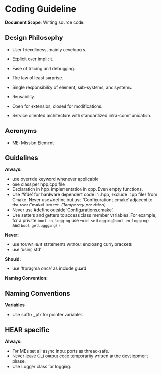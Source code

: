 # Coding Guideline
**Document Scope**: Writing source code.
## Design Philosophy​

- User friendliness, mainly developers.​

- Explicit over implicit.​

- Ease of tracing and debugging.​

- The law of least surprise.

- Single responsibility of element, sub-systems, and systems.​

- Reusability.​

- Open for extension, closed for modifications.​

- Service oriented architecture with standardized intra-communication.​

## Acronyms

- ME: Mission Element

## Guidelines
**Always:**
- use override keyword whenever applicable
- one class per hpp/cpp file
- Declaration in hpp, implementation in cpp. Even empty functions.
- Use #ifdef for hardware dependent code in .hpp, exclude .cpp files from Cmake. Never use #define but use ‘Configurations.cmake’ adjacent to the root CmakeLists.txt. _(Temporary provision)_
- Never use #define outside ‘Configurations.cmake’.
- Use setters and getters to access class member variables. For example, for a private `bool en_logging` use `void setLogging(bool en_logging)` and `bool getLoggging()` 

   

**Never:**
- use for/while/if statements without enclosing curly brackets
- use ‘using std’  
  
**Should:**
- use ‘#pragma once’ as include guard  
    
**Naming Convention:**


## Naming Conventions

**Variables**
- Use suffix _ptr for pointer variables

## HEAR specific

**Always:**
- For MEs set all async input ports as thread-safe.
- Never leave CLI output code temporarily written at the development phase.
- Use Logger class for logging.